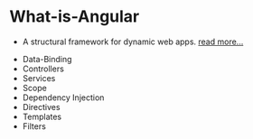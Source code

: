 # What-is-Angular

- A structural framework for dynamic web apps.
[read more...](https://docs.angularjs.org/guide/introduction)



* Data-Binding
* Controllers
* Services
* Scope
* Dependency Injection
* Directives
* Templates
* Filters

